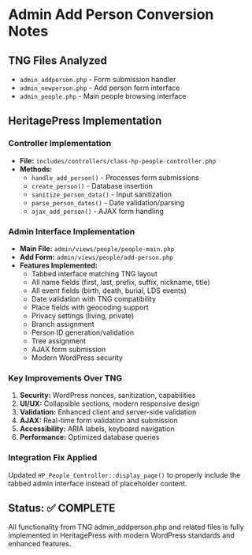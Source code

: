 # Admin Add Person Conversion Notes

## TNG Files Analyzed

- `admin_addperson.php` - Form submission handler
- `admin_newperson.php` - Add person form interface
- `admin_people.php` - Main people browsing interface

## HeritagePress Implementation

### Controller Implementation

- **File:** `includes/controllers/class-hp-people-controller.php`
- **Methods:**
  - `handle_add_person()` - Processes form submissions
  - `create_person()` - Database insertion
  - `sanitize_person_data()` - Input sanitization
  - `parse_person_dates()` - Date validation/parsing
  - `ajax_add_person()` - AJAX form handling

### Admin Interface Implementation

- **Main File:** `admin/views/people/people-main.php`
- **Add Form:** `admin/views/people/add-person.php`
- **Features Implemented:**
  - Tabbed interface matching TNG layout
  - All name fields (first, last, prefix, suffix, nickname, title)
  - All event fields (birth, death, burial, LDS events)
  - Date validation with TNG compatibility
  - Place fields with geocoding support
  - Privacy settings (living, private)
  - Branch assignment
  - Person ID generation/validation
  - Tree assignment
  - AJAX form submission
  - Modern WordPress security

### Key Improvements Over TNG

1. **Security:** WordPress nonces, sanitization, capabilities
2. **UI/UX:** Collapsible sections, modern responsive design
3. **Validation:** Enhanced client and server-side validation
4. **AJAX:** Real-time form validation and submission
5. **Accessibility:** ARIA labels, keyboard navigation
6. **Performance:** Optimized database queries

### Integration Fix Applied

Updated `HP_People_Controller::display_page()` to properly include the tabbed admin interface instead of placeholder content.

## Status: ✅ COMPLETE

All functionality from TNG admin_addperson.php and related files is fully implemented in HeritagePress with modern WordPress standards and enhanced features.
